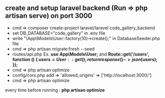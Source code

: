 ## create and setup laravel backend (Run => php artisan serve) on port 3000
- cmd => composer create-project laravel/laravel code_gallery_backend
- set DB_DATABASE="code_gallery" in .env file
- write "\App\Models\User::factory(10)->create();" in DatabaseSeeder.php file
- cmd => php artisan migrate:fresh --seed
- routes/api.php Ex. **use App\Models\User;** and **Route::get('/users', function () { $users = User::get(); return response()->json($users); });**
- cmd => php artisan optimize
- config/cors.php add => 'allowed_origins' => ['http://localhost:3000/']
- cmd => php artisan optimize

every time before running : **php artisan optimize**
